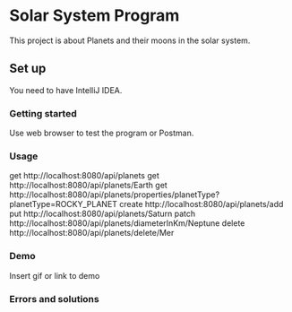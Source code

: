 # Solar System Program
This project is about Planets and their moons in the solar system.

## Set up
You need to have IntelliJ IDEA.

### Getting started
Use web browser to test the program or Postman.

### Usage
get http://localhost:8080/api/planets
get http://localhost:8080/api/planets/Earth
get http://localhost:8080/api/planets/properties/planetType?planetType=ROCKY_PLANET
create http://localhost:8080/api/planets/add
put http://localhost:8080/api/planets/Saturn
patch http://localhost:8080/api/planets/diameterInKm/Neptune
delete http://localhost:8080/api/planets/delete/Mer

### Demo
Insert gif or link to demo

###  Errors and solutions
